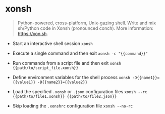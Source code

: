 # xonsh
> Python-powered, cross-platform, Unix-gazing shell.
> Write and mix sh/Python code in Xonsh (pronounced conch).
> More information: <https://xon.sh>.

- Start an interactive shell session
`xonsh`

- Execute a single command and then exit
`xonsh -c "{{command}}"`

- Run commands from a script file and then exit
`xonsh {{path/to/script_file.xonsh}}`

- Define environment variables for the shell process
`xonsh -D{{name1}}={{value1}} -D{{name2}}={{value2}}`

- Load the specified `.xonsh` or `.json` configuration files
`xonsh --rc {{path/to/file1.xonsh}} {{path/to/file2.json}}`

- Skip loading the `.xonshrc` configuration file
`xonsh --no-rc`
